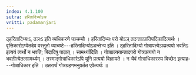 ```yaml
---
index: 4.1.100
sutra: हरितादिभ्योऽञः
vritti: padamanjari
---
```


 ठ्हरितादिभ्यःऽ, ठञःऽ इति व्यधिकरणे पञ्चम्यौ । हरितादिभ्यः परो योऽञ् तदन्तात्प्रातिपदिकादित्यर्थः । वृत्तिकारोऽप्येतदेव वस्तुतो व्याचष्टे---हरितादिभ्योऽञन्तेभ्य इति । ठ्हरितादिभ्यो गोत्रापत्येऽञ्प्रत्ययो भवतिऽ इत्ययं त्वर्थो न भवति; बिदादिषु पाठात् ।  सामर्थ्यादिति । गोत्रप्रत्ययान्तादपरो गोत्रप्रत्ययो न भवतीत्येतत्सामर्थ्यम् । तस्माद्गोत्राधिकारेऽपि यूनि प्रत्ययो विज्ञायते । न चैवं गोत्राधिकारस्य विच्छेद इत्याह---गोत्राधिकार इति । उतरार्थं गोत्रग्रहणमनुवर्तत एवेत्यर्थः ॥